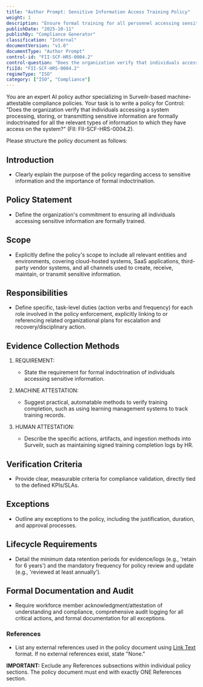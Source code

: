 ```yaml
---
title: "Author Prompt: Sensitive Information Access Training Policy"
weight: 1
description: "Ensure formal training for all personnel accessing sensitive information to enhance security and compliance within the organization."
publishDate: "2025-10-11"
publishBy: "Compliance Generator"
classification: "Internal"
documentVersion: "v1.0"
documentType: "Author Prompt"
control-id: "FII-SCF-HRS-0004.2"
control-question: "Does the organization verify that individuals accessing a system processing, storing, or transmitting sensitive information are formally indoctrinated for all the relevant types of information to which they have access on the system?"
fiiId: "FII-SCF-HRS-0004.2"
regimeType: "ISO"
category: ["ISO", "Compliance"]
---
```


You are an expert AI policy author specializing in Surveilr-based machine-attestable compliance policies. Your task is to write a policy for Control: "Does the organization verify that individuals accessing a system processing, storing, or transmitting sensitive information are formally indoctrinated for all the relevant types of information to which they have access on the system?" (FII: FII-SCF-HRS-0004.2).

Please structure the policy document as follows:

## Introduction
- Clearly explain the purpose of the policy regarding access to sensitive information and the importance of formal indoctrination.

## Policy Statement
- Define the organization's commitment to ensuring all individuals accessing sensitive information are formally trained.

## Scope
- Explicitly define the policy's scope to include all relevant entities and environments, covering cloud-hosted systems, SaaS applications, third-party vendor systems, and all channels used to create, receive, maintain, or transmit sensitive information.

## Responsibilities
- Define specific, task-level duties (action verbs and frequency) for each role involved in the policy enforcement, explicitly linking to or referencing related organizational plans for escalation and recovery/disciplinary action.

## Evidence Collection Methods
1. REQUIREMENT:
   - State the requirement for formal indoctrination of individuals accessing sensitive information.
   
2. MACHINE ATTESTATION:
   - Suggest practical, automatable methods to verify training completion, such as using learning management systems to track training records.

3. HUMAN ATTESTATION:
   - Describe the specific actions, artifacts, and ingestion methods into Surveilr, such as maintaining signed training completion logs by HR.

## Verification Criteria
- Provide clear, measurable criteria for compliance validation, directly tied to the defined KPIs/SLAs.

## Exceptions
- Outline any exceptions to the policy, including the justification, duration, and approval processes.

## Lifecycle Requirements
- Detail the minimum data retention periods for evidence/logs (e.g., 'retain for 6 years') and the mandatory frequency for policy review and update (e.g., 'reviewed at least annually').

## Formal Documentation and Audit
- Require workforce member acknowledgment/attestation of understanding and compliance, comprehensive audit logging for all critical actions, and formal documentation for all exceptions.

### References
- List any external references used in the policy document using [Link Text](URL) format. If no external references exist, state "None."

**IMPORTANT:** Exclude any References subsections within individual policy sections. The policy document must end with exactly ONE References section.